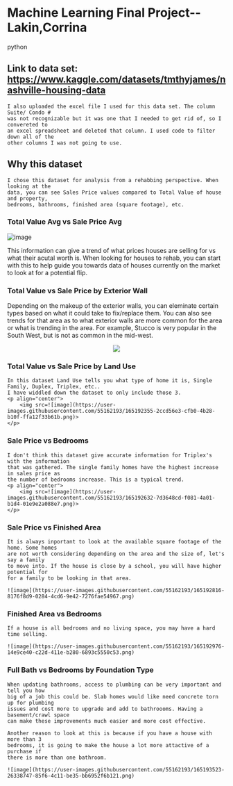 # Machine Learning Final Project--Lakin,Corrina
python

## Link to data set: https://www.kaggle.com/datasets/tmthyjames/nashville-housing-data

    I also uploaded the excel file I used for this data set. The column Suite/ Condo # 
    was not recognizable but it was one that I needed to get rid of, so I convereted to
    an excel spreadsheet and deleted that column. I used code to filter down all of the
    other columns I was not going to use.
    
## Why this dataset

    I chose this dataset for analysis from a rehabbing perspective. When looking at the 
    data, you can see Sales Price values compared to Total Value of house and property,
    bedrooms, bathrooms, finished area (square footage), etc. 
    
    
### Total Value Avg vs Sale Price Avg

  ![image](https://user-images.githubusercontent.com/55162193/165191493-e4170fea-deea-4681-a4f9-eb832fbc2c15.png)

  This information can give a trend of what prices houses are selling for vs what their
  acutal worth is. When looking for houses to rehab, you can start with this to help
  guide you towards data of houses currently on the market to look at for a potential 
  flip.
  
### Total Value vs Sale Price by Exterior Wall

  Depending on the makeup of the exterior walls, you can eleminate certain types based
  on what it could take to fix/replace them. You can also see trends for that area as
  to what exterior walls are more common for the area or what is trending in the area. 
  For example, Stucco is very popular in the South West, but is not as common in the 
  mid-west.
  <p align="center">
    <img src=(https://user-images.githubusercontent.com/55162193/165192081-2aaf2b80-6fd0-475e-b1ae-00e2fd646b0c.png)>
  </p>

### Total Value vs Sale Price by Land Use

    In this dataset Land Use tells you what type of home it is, Single Family, Duplex, Triplex, etc..
    I have widdled down the dataset to only include those 3. 
    <p align="center">
        <img src=![image](https://user-images.githubusercontent.com/55162193/165192355-2ccd56e3-cfb0-4b28-b10f-ffa12f33b61b.png)>
    </p>

### Sale Price vs Bedrooms

    I don't think this dataset give accurate information for Triplex's with the information 
    that was gathered. The single family homes have the highest increase in sales price as
    the number of bedrooms increase. This is a typical trend. 
    <p align="center">
        <img src=![image](https://user-images.githubusercontent.com/55162193/165192632-7d3648cd-f081-4a01-b1d4-01e9e2a088e7.png)>
    </p>
    
### Sale Price vs Finished Area

    It is always inportant to look at the available square footage of the home. Some homes
    are not worth considering depending on the area and the size of, let's say a family
    to move into. If the house is close by a school, you will have higher potential for
    for a family to be looking in that area. 
    
    ![image](https://user-images.githubusercontent.com/55162193/165192816-8176f8d9-0284-4cd6-9e42-7276fae54967.png)

    
### Finished Area vs Bedrooms

    If a house is all bedrooms and no living space, you may have a hard time selling.
    
    ![image](https://user-images.githubusercontent.com/55162193/165192976-14e9ce40-c22d-411e-b280-6893c5550c53.png)

### Full Bath vs Bedrooms by Foundation Type

    When updating bathrooms, access to plumbing can be very important and tell you how
    big of a job this could be. Slab homes would like need concrete torn up for plumbing
    issues and cost more to upgrade and add to bathroooms. Having a basement/crawl space 
    can make these improvements much easier and more cost effective. 
    
    Another reason to look at this is because if you have a house with more than 3 
    bedrooms, it is going to make the house a lot more attactive of a purchase if 
    there is more than one bathroom. 
    
    ![image](https://user-images.githubusercontent.com/55162193/165193523-26338747-85f6-4c11-be35-bb6952f6b121.png)


    

    
    



